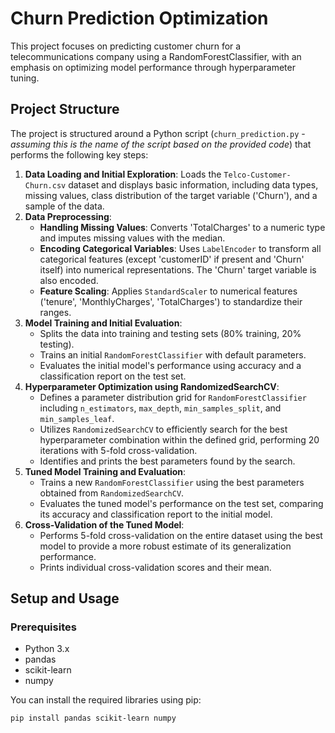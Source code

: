 # Churn Prediction Optimization

This project focuses on predicting customer churn for a telecommunications company using a RandomForestClassifier, with an emphasis on optimizing model performance through hyperparameter tuning.

## Project Structure

The project is structured around a Python script (`churn_prediction.py` - *assuming this is the name of the script based on the provided code*) that performs the following key steps:

1.  **Data Loading and Initial Exploration**: Loads the `Telco-Customer-Churn.csv` dataset and displays basic information, including data types, missing values, class distribution of the target variable ('Churn'), and a sample of the data.
2.  **Data Preprocessing**:
    * **Handling Missing Values**: Converts 'TotalCharges' to a numeric type and imputes missing values with the median.
    * **Encoding Categorical Variables**: Uses `LabelEncoder` to transform all categorical features (except 'customerID' if present and 'Churn' itself) into numerical representations. The 'Churn' target variable is also encoded.
    * **Feature Scaling**: Applies `StandardScaler` to numerical features ('tenure', 'MonthlyCharges', 'TotalCharges') to standardize their ranges.
3.  **Model Training and Initial Evaluation**:
    * Splits the data into training and testing sets (80% training, 20% testing).
    * Trains an initial `RandomForestClassifier` with default parameters.
    * Evaluates the initial model's performance using accuracy and a classification report on the test set.
4.  **Hyperparameter Optimization using RandomizedSearchCV**:
    * Defines a parameter distribution grid for `RandomForestClassifier` including `n_estimators`, `max_depth`, `min_samples_split`, and `min_samples_leaf`.
    * Utilizes `RandomizedSearchCV` to efficiently search for the best hyperparameter combination within the defined grid, performing 20 iterations with 5-fold cross-validation.
    * Identifies and prints the best parameters found by the search.
5.  **Tuned Model Training and Evaluation**:
    * Trains a new `RandomForestClassifier` using the best parameters obtained from `RandomizedSearchCV`.
    * Evaluates the tuned model's performance on the test set, comparing its accuracy and classification report to the initial model.
6.  **Cross-Validation of the Tuned Model**:
    * Performs 5-fold cross-validation on the entire dataset using the best model to provide a more robust estimate of its generalization performance.
    * Prints individual cross-validation scores and their mean.

## Setup and Usage

### Prerequisites

* Python 3.x
* pandas
* scikit-learn
* numpy

You can install the required libraries using pip:

```bash
pip install pandas scikit-learn numpy